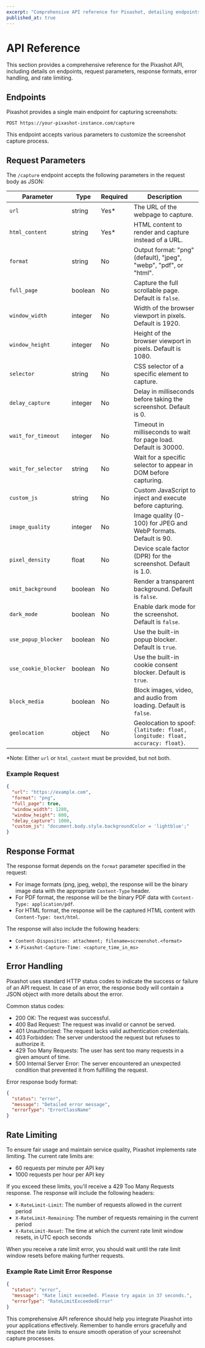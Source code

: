```yaml
---
excerpt: "Comprehensive API reference for Pixashot, detailing endpoints, request parameters, response formats, error handling, and rate limiting."
published_at: true
---
```


# API Reference

This section provides a comprehensive reference for the Pixashot API, including details on endpoints, request parameters, response formats, error handling, and rate limiting.

## Endpoints

Pixashot provides a single main endpoint for capturing screenshots:

```
POST https://your-pixashot-instance.com/capture
```

This endpoint accepts various parameters to customize the screenshot capture process.

## Request Parameters

The `/capture` endpoint accepts the following parameters in the request body as JSON:

| Parameter | Type | Required | Description |
|-----------|------|----------|-------------|
| `url` | string | Yes* | The URL of the webpage to capture. |
| `html_content` | string | Yes* | HTML content to render and capture instead of a URL. |
| `format` | string | No | Output format: "png" (default), "jpeg", "webp", "pdf", or "html". |
| `full_page` | boolean | No | Capture the full scrollable page. Default is `false`. |
| `window_width` | integer | No | Width of the browser viewport in pixels. Default is 1920. |
| `window_height` | integer | No | Height of the browser viewport in pixels. Default is 1080. |
| `selector` | string | No | CSS selector of a specific element to capture. |
| `delay_capture` | integer | No | Delay in milliseconds before taking the screenshot. Default is 0. |
| `wait_for_timeout` | integer | No | Timeout in milliseconds to wait for page load. Default is 30000. |
| `wait_for_selector` | string | No | Wait for a specific selector to appear in DOM before capturing. |
| `custom_js` | string | No | Custom JavaScript to inject and execute before capturing. |
| `image_quality` | integer | No | Image quality (0-100) for JPEG and WebP formats. Default is 90. |
| `pixel_density` | float | No | Device scale factor (DPR) for the screenshot. Default is 1.0. |
| `omit_background` | boolean | No | Render a transparent background. Default is `false`. |
| `dark_mode` | boolean | No | Enable dark mode for the screenshot. Default is `false`. |
| `use_popup_blocker` | boolean | No | Use the built-in popup blocker. Default is `true`. |
| `use_cookie_blocker` | boolean | No | Use the built-in cookie consent blocker. Default is `true`. |
| `block_media` | boolean | No | Block images, video, and audio from loading. Default is `false`. |
| `geolocation` | object | No | Geolocation to spoof: `{latitude: float, longitude: float, accuracy: float}`. |

*Note: Either `url` or `html_content` must be provided, but not both.

### Example Request

```json
{
  "url": "https://example.com",
  "format": "png",
  "full_page": true,
  "window_width": 1280,
  "window_height": 800,
  "delay_capture": 1000,
  "custom_js": "document.body.style.backgroundColor = 'lightblue';"
}
```

## Response Format

The response format depends on the `format` parameter specified in the request:

- For image formats (png, jpeg, webp), the response will be the binary image data with the appropriate `Content-Type` header.
- For PDF format, the response will be the binary PDF data with `Content-Type: application/pdf`.
- For HTML format, the response will be the captured HTML content with `Content-Type: text/html`.

The response will also include the following headers:

- `Content-Disposition: attachment; filename=screenshot.<format>`
- `X-Pixashot-Capture-Time: <capture_time_in_ms>`

## Error Handling

Pixashot uses standard HTTP status codes to indicate the success or failure of an API request. In case of an error, the response body will contain a JSON object with more details about the error.

Common status codes:

- 200 OK: The request was successful.
- 400 Bad Request: The request was invalid or cannot be served.
- 401 Unauthorized: The request lacks valid authentication credentials.
- 403 Forbidden: The server understood the request but refuses to authorize it.
- 429 Too Many Requests: The user has sent too many requests in a given amount of time.
- 500 Internal Server Error: The server encountered an unexpected condition that prevented it from fulfilling the request.

Error response body format:

```json
{
  "status": "error",
  "message": "Detailed error message",
  "errorType": "ErrorClassName"
}
```

## Rate Limiting

To ensure fair usage and maintain service quality, Pixashot implements rate limiting. The current rate limits are:

- 60 requests per minute per API key
- 1000 requests per hour per API key

If you exceed these limits, you'll receive a 429 Too Many Requests response. The response will include the following headers:

- `X-RateLimit-Limit`: The number of requests allowed in the current period
- `X-RateLimit-Remaining`: The number of requests remaining in the current period
- `X-RateLimit-Reset`: The time at which the current rate limit window resets, in UTC epoch seconds

When you receive a rate limit error, you should wait until the rate limit window resets before making further requests.

### Example Rate Limit Error Response

```json
{
  "status": "error",
  "message": "Rate limit exceeded. Please try again in 37 seconds.",
  "errorType": "RateLimitExceededError"
}
```

This comprehensive API reference should help you integrate Pixashot into your applications effectively. Remember to handle errors gracefully and respect the rate limits to ensure smooth operation of your screenshot capture processes.